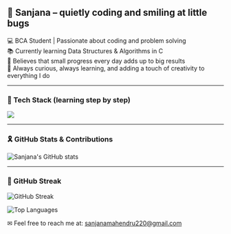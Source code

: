 ## 🌸 Sanjana – quietly coding and smiling at little bugs 
💻 BCA Student | Passionate about coding and problem solving  
📚 Currently learning Data Structures & Algorithms in C  
🌱 Believes that small progress every day adds up to big results  
🌷 Always curious, always learning, and adding a touch of creativity to everything I do  

---

### 🎀 Tech Stack (learning step by step)
![](https://img.shields.io/badge/-C-00599C?style=flat&logo=c&logoColor=white)

---

### 🎗 GitHub Stats  & Contributions
![Sanjana's GitHub stats](https://github-readme-stats.vercel.app/api?username=Sanjana35-alt&show_icons=true&bg_color=000000&title_color=ff69b4&text_color=ffc0cb&icon_color=ff69b4&border_color=ff1493)

---

### 💟 GitHub Streak

<!-- Streak & Contributions -->
![GitHub Streak](https://github-readme-streak-stats.herokuapp.com/?user=Sanjana35-alt&background=000000&stroke=ff69b4&ring=ff69b4&fire=ff1493&currStreakLabel=ffc0cb&sideNums=ffc0cb&currStreakNum=ff69b4&sideLabels=ffc0cb&dates=ffb6c1)

<!-- Most Used Languages -->
![Top Languages](https://github-readme-stats.vercel.app/api/top-langs/?username=Sanjana35-alt&layout=compact&bg_color=000000&title_color=ff69b4&text_color=ffc0cb&icon_color=ff69b4&border_color=ff1493)


✉ Feel free to reach me at: sanjanamahendru220@gmail.com
